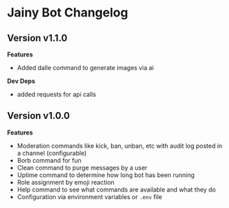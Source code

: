 # Jainy Bot Changelog

## Version v1.1.0

**Features**

- Added dalle command to generate images via ai

**Dev Deps**

- added requests for api calls

## Version v1.0.0
**Features**
- Moderation commands like kick, ban, unban, etc with audit log posted in a channel (configurable)
- Borb command for fun
- Clean command to purge messages by a user
- Uptime command to determine how long bot has been running
- Role assignment by emoji reaction
- Help command to see what commands are available and what they do
- Configuration via environment variables or `.env` file
